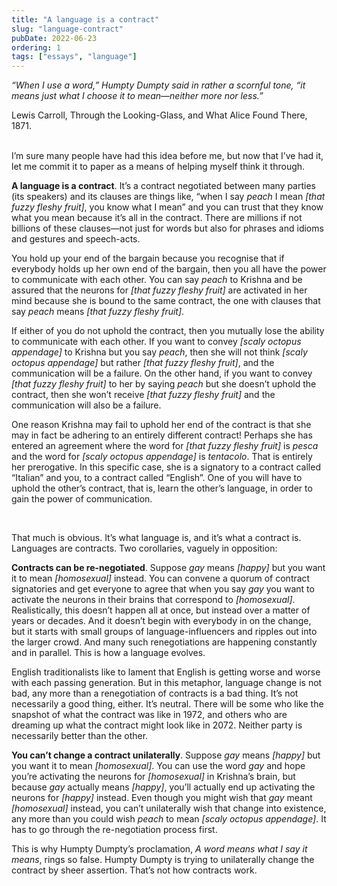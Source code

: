```yaml
---
title: "A language is a contract"
slug: "language-contract"
pubDate: 2022-06-23
ordering: 1
tags: ["essays", "language"]
---
```


_“When I use a word,” Humpty Dumpty said in rather a scornful tone, “it means just what I choose it to mean—neither more nor less.”_
<div class="quote-attribution">
Lewis Carroll, Through the Looking-Glass, and What Alice Found There, 1871.
</div>

<br />

<span class="small-caps">I’m sure many people</span> have had this idea before me, but now that I’ve had it, let me commit it to paper as a means of helping myself think it through.

**A language is a contract**. It’s a contract negotiated between many parties (its speakers) and its clauses are things like, “when I say _peach_ I mean _[that fuzzy fleshy fruit]_, you know what I mean” and you can trust that they know what you mean because it’s all in the contract. There are millions if not billions of these clauses—not just for words but also for phrases and idioms and gestures and speech-acts.

You hold up your end of the bargain because you recognise that if everybody holds up her own end of the bargain, then you all have the power to communicate with each other. You can say _peach_ to Krishna and be assured that the neurons for _[that fuzzy fleshy fruit]_ are activated in her mind because she is bound to the same contract, the one with clauses that say _peach_ means _[that fuzzy fleshy fruit]_.

If either of you do not uphold the contract, then you mutually lose the ability to communicate with each other. If you want to convey _[scaly octopus appendage]_ to Krishna but you say _peach_, then she will not think _[scaly octopus appendage]_ but rather _[that fuzzy fleshy fruit]_, and the communication will be a failure. On the other hand, if you want to convey _[that fuzzy fleshy fruit]_ to her by saying _peach_ but she doesn’t uphold the contract, then she won’t receive _[that fuzzy fleshy fruit]_ and the communication will also be a failure.

One reason Krishna may fail to uphold her end of the contract is that she may in fact be adhering to an entirely different contract! Perhaps she has entered an agreement where the word for _[that fuzzy fleshy fruit]_ is _pesca_ and the word for _[scaly octopus appendage]_ is _tentacolo_. That is entirely her prerogative. In this specific case, she is a signatory to a contract called “Italian” and you, to a contract called “English”. One of you will have to uphold the other’s contract, that is, learn the other’s language, in order to gain the power of communication.

<br />

That much is obvious. It’s what language is, and it’s what a contract is. Languages are contracts. Two corollaries, vaguely in opposition:

**Contracts can be re-negotiated**. Suppose _gay_ means _[happy]_ but you want it to mean _[homosexual]_ instead. You can convene a quorum of contract signatories and get everyone to agree that when you say _gay_ you want to activate the neurons in their brains that correspond to _[homosexual]_. Realistically, this doesn’t happen all at once, but instead over a matter of years or decades. And it doesn’t begin with everybody in on the change, but it starts with small groups of language-influencers and ripples out into the larger crowd. And many such renegotiations are happening constantly and in parallel. This is how a language evolves.

English traditionalists like to lament that English is getting worse and worse with each passing generation. But in this metaphor, language change is not bad, any more than a renegotiation of contracts is a bad thing. It’s not necessarily a good thing, either. It’s neutral. There will be some who like the snapshot of what the contract was like in 1972, and others who are dreaming up what the contract might look like in 2072. Neither party is necessarily better than the other.

**You can’t change a contract unilaterally**. Suppose _gay_ means _[happy]_ but you want it to mean _[homosexual]_. You can use the word _gay_ and hope you’re activating the neurons for _[homosexual]_ in Krishna’s brain, but because _gay_ actually means _[happy]_, you’ll actually end up activating the neurons for _[happy]_ instead. Even though you might wish that _gay_ meant _[homosexual]_ instead, you can’t unilaterally wish that change into existence, any more than you could wish _peach_ to mean _[scaly octopus appendage]_. It has to go through the re-negotiation process first.

This is why Humpty Dumpty’s proclamation, _A word means what I say it means_, rings so false. Humpty Dumpty is trying to unilaterally change the contract by sheer assertion. That’s not how contracts work.